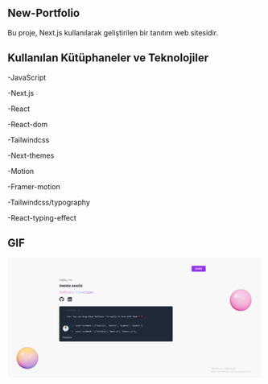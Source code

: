 ## New-Portfolio

Bu proje, Next.js kullanılarak geliştirilen bir tanıtım web sitesidir.

## Kullanılan Kütüphaneler ve Teknolojiler

-JavaScript

-Next.js

-React

-React-dom

-Tailwindcss

-Next-themes

-Motion

-Framer-motion

-Tailwindcss/typography

-React-typing-effect

## GIF

![](./public/portfolio.gif)
